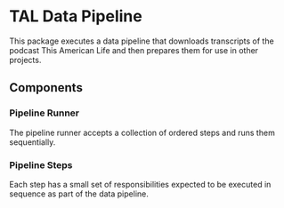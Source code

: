 # TAL Data Pipeline

This package executes a data pipeline that downloads transcripts of the podcast This American Life and then prepares
them for use in other projects.

## Components

### Pipeline Runner

The pipeline runner accepts a collection of ordered steps and runs them sequentially.

### Pipeline Steps

Each step has a small set of responsibilities expected to be executed in sequence as part of the data pipeline.